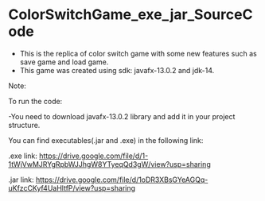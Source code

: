 # ColorSwitchGame_exe_jar_SourceCode
- This is the replica of color switch game with some new features such as save game and load game.
- This game was created using sdk: javafx-13.0.2 and jdk-14.

Note:

To run the code:

-You need to download javafx-13.0.2 library and add it in your project structure.

You can find executables(.jar and .exe) in the following link:

.exe link: https://drive.google.com/file/d/1-1tWjVwMJRYgRpbWJJhgW8YTyeqQd3gW/view?usp=sharing 

.jar link: https://drive.google.com/file/d/1oDR3XBsGYeAGQq-uKfzcCKyf4UaHltfP/view?usp=sharing

